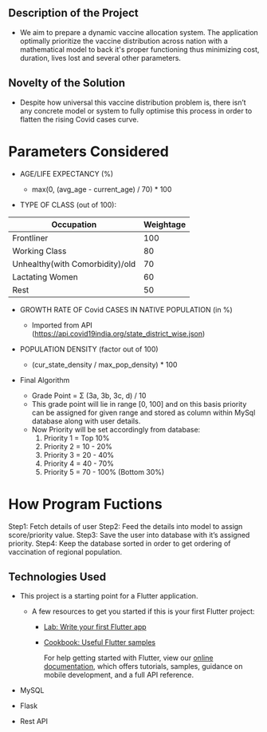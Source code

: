 ## Description of the Project
* We aim to prepare a dynamic vaccine allocation system. The application optimally prioritize the vaccine distribution across nation with a mathematical model to back it's proper functioning thus minimizing cost, duration, lives lost and several other parameters.

## Novelty of the Solution
* Despite how universal this vaccine distribution problem is, there isn’t any concrete model or system to fully optimise this process in order to flatten the rising Covid cases curve.

# Parameters Considered
* AGE/LIFE EXPECTANCY (%)
  * max(0, (avg_age - current_age) / 70) * 100

* TYPE OF CLASS (out of 100):

|   **Occupation**        | **Weightage**                                                          |
|-------------------------|------------------------------------------------------------------------|
| Frontliner                    | 100                                                          |
| Working Class                    | 80                                                          |
| Unhealthy(with Comorbidity)/old                   | 70                                                          |
| Lactating Women                    | 60                                                          |
| Rest                    | 50                                                          |

* GROWTH RATE OF Covid CASES IN NATIVE POPULATION (in %)
  * Imported from API (https://api.covid19india.org/state_district_wise.json)
* POPULATION DENSITY (factor out of 100)
  * (cur_state_density / max_pop_density) * 100
  
* Final Algorithm
  * Grade Point = Σ (3a, 3b, 3c, d) / 10
  * This grade point will lie in range [0, 100] and on this basis priority can be assigned for given range and stored as column within MySql database along with user details.
  * Now Priority will be set accordingly from database:
    1. Priority 1    =    Top 10%
    2. Priority 2    =    10 - 20%
    3. Priority 3    =    20 - 40%
    4. Priority 4    =    40 - 70%
    5. Priority 5    =     70 - 100% (Bottom 30%)

# How Program Fuctions

  Step1: Fetch details of user
  Step2: Feed the details into model to assign score/priority value.
  Step3: Save the user into database with it’s assigned priority.
  Step4: Keep the database sorted in order to get ordering of vaccination of regional population.

## Technologies Used

* This project is a starting point for a Flutter application.

  * A few resources to get you started if this is your first Flutter project:

    - [Lab: Write your first Flutter app](https://flutter.dev/docs/get-started/codelab)
    - [Cookbook: Useful Flutter samples](https://flutter.dev/docs/cookbook)

      For help getting started with Flutter, view our
      [online documentation](https://flutter.dev/docs), which offers tutorials,
      samples, guidance on mobile development, and a full API reference.
      
* MySQL
* Flask
* Rest API

